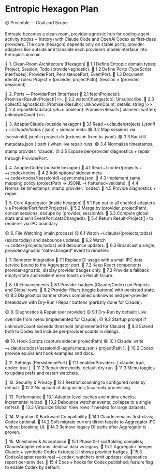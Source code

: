 # Entropic Hexagon Plan

🟡 Preamble — Goal and Scope

Entropic becomes a clean‑room, provider‑agnostic hub for coding‑agent activity (todos + history) with Claude Code and OpenAI Codex as first‑class providers. The core (hexagon) depends only on stable ports; provider adapters live outside and translate each provider’s model/interface into Entropic’s domain.

🔴 1. Clean‑Room Architecture (Hexagon)
  🔴 1.1 Define Entropic domain types: Project, Session, Todo (provider‑agnostic).
  🔴 1.2 Define Ports (TypeScript interfaces): ProviderPort, PersistencePort, EventPort.
  🔴 1.3 Document identity rules: Project = (provider, projectPath); Session = (provider, sessionId).

🔴 2. Ports — ProviderPort (Interface)
  🔴 2.1 fetchProjects(): Promise<Result<Project[]>>.
  🔴 2.2 watchChanges(cb): Unsubscribe.
  🔴 2.3 collectDiagnostics(): Promise<Result<{ unknownCount; details: string }>>.
  🔴 2.4 repairMetadata(dryRun: boolean): Promise<Result<{ planned; written; unknownCount }>>.

🔴 3. AdapterClaude (outside hexagon)
  🔴 3.1 Read ~/.claude/projects (*.jsonl) + ~/.claude/todos (*.json) + sidecar meta.
  🟢 3.2 Map sessions via {sessionId}.jsonl in project dir (extension fixed to .jsonl).
  🟢 3.3 Backfill metadata.json { path } when live repair runs.
  🟢 3.4 Normalize timestamps, stamp provider: 'claude'.
  🟡 3.5 Expose per‑provider diagnostics + repair through ProviderPort.

🔴 4. AdapterCodex (outside hexagon)
  🔴 4.1 Read ~/.codex/projects + ~/.codex/todos.
  🔴 4.2 Add optional sidecar meta ~/.codex/todos/{sessionId}-agent.meta.json.
  🔴 4.3 Implement same mapping policy (projectPath → JSONL → flattened+validate).
  🔴 4.4 Normalize timestamps, stamp provider: 'codex'.
  🔴 4.5 Provide diagnostics + repair.

🔴 5. Core Aggregator (inside hexagon)
  🔴 5.1 Fan‑out to all enabled adapters via ProviderPort.fetchProjects().
  🔴 5.2 Merge by (provider, projectPath); concat sessions; dedupe by (provider, sessionId).
  🔴 5.3 Compute global stats and emit EventPort.dataChanged().
  🔴 5.4 Return Result<Project[]> to renderer via IPC boundary.

🟡 6. File Watching (main process)
  🟡 6.1 Watch ~/.claude/{projects,todos} (exists today) and debounce updates.
  🔴 6.2 Watch ~/.codex/{projects,todos} and debounce updates.
  🔴 6.3 Broadcast a single, provider‑agnostic “data‑changed” event to renderer.

🔴 7. Renderer Integration
  🔴 7.1 Replace DI usage with a small IPC data service bound to the Aggregator port.
  🔴 7.2 Keep React components provider‑agnostic; display provider badges only.
  🔴 7.3 Provide a fallback empty‑state and resilient error toasts on Result<T> failure.

🔴 8. UI Enhancements
  🔴 8.1 Provider badges (Claude/Codex) on Projects and Global rows.
  🔴 8.2 Provider filters (toggle buttons) with persisted state.
  🟡 8.3 Diagnostics banner shows combined unknowns and per‑provider breakdown with Dry‑Run / Repair buttons (partially done for Claude).

🟡 9. Diagnostics & Repair (per provider)
  🟡 9.1 Dry‑Run by default; Live override from menu (implemented for Claude).
  🟡 9.2 Startup prompt if unknownCount exceeds threshold (implemented for Claude).
  🔴 9.3 Extend both to Codex and include per‑provider counts in dialogs.

🟢 10. Hook Scripts (capture sidecar projectPath)
  🟢 10.1 Claude: write ~/.claude/todos/{sessionId}-agent.meta.json { projectPath }.
  🔴 10.2 Codex: provide equivalent hook examples and docs.

🔴 11. Settings (PersistencePort)
  🔴 11.1 enabledProviders: { claude: true, codex: true }.
  🔴 11.2 Repair thresholds; default dry‑run.
  🔴 11.3 Menu toggles to update prefs and restart watchers.

🔴 12. Security & Privacy
  🔴 12.1 Restrict scanning to configured roots by default.
  🔴 12.2 No upload of diagnostics; local‑only processing.

🔴 13. Performance
  🔴 13.1 Adapter‑level caches and mtime checks; incremental reload.
  🔴 13.2 Debounce watcher events; collapse to a single refresh.
  🔴 13.3 Virtualize Global View rows if needed for large datasets.

🔴 14. Migration & Backward Compatibility
  🔴 14.1 Claude remains first‑class; Codex optional.
  🔴 14.2 Soft‑migrate current direct façade to Aggregator IPC without breaking UI.
  🔴 14.3 Remove legacy DI paths after Aggregator is proven.

🔴 15. Milestones & Acceptance
  🔴 15.1 Phase 0–1 scaffolding compiles; ClaudeAdapter returns identical data vs legacy.
  🔴 15.2 Aggregator merges Claude + synthetic Codex fixtures; UI shows provider badges.
  🔴 15.3 CodexAdapter reads real ~/.codex; watchers emit updates; diagnostics report per‑provider.
  🔴 15.4 Docs + hooks for Codex published; feature flag to enable Codex by default.

